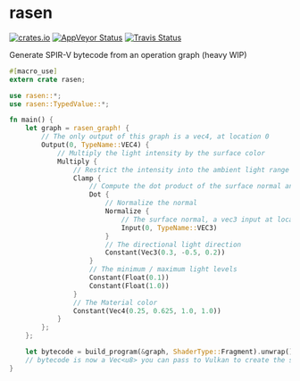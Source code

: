 rasen
================

[![crates.io](https://img.shields.io/crates/v/rasen.svg)](https://crates.io/crates/rasen/)
[![AppVeyor Status](https://ci.appveyor.com/api/projects/status/github/leops/rasen?svg=true)](https://ci.appveyor.com/project/leops/rasen)
[![Travis Status](https://travis-ci.org/leops/rasen.svg?branch=master)](https://travis-ci.org/leops/rasen/)

Generate SPIR-V bytecode from an operation graph (heavy WIP)

```rust
#[macro_use]
extern crate rasen;

use rasen::*;
use rasen::TypedValue::*;

fn main() {
    let graph = rasen_graph! {
        // The only output of this graph is a vec4, at location 0
        Output(0, TypeName::VEC4) {
            // Multiply the light intensity by the surface color
            Multiply {
                // Restrict the intensity into the ambient light range
                Clamp {
                    // Compute the dot product of the surface normal and the light direction
                    Dot {
                        // Normalize the normal
                        Normalize {
                            // The surface normal, a vec3 input at location 0
                            Input(0, TypeName::VEC3)
                        }
                        // The directional light direction
                        Constant(Vec3(0.3, -0.5, 0.2))
                    }
                    // The minimum / maximum light levels
                    Constant(Float(0.1))
                    Constant(Float(1.0))
                }
                // The Material color
                Constant(Vec4(0.25, 0.625, 1.0, 1.0))
            }
        };
    };

    let bytecode = build_program(&graph, ShaderType::Fragment).unwrap();
    // bytecode is now a Vec<u8> you can pass to Vulkan to create the shader module
}
```
